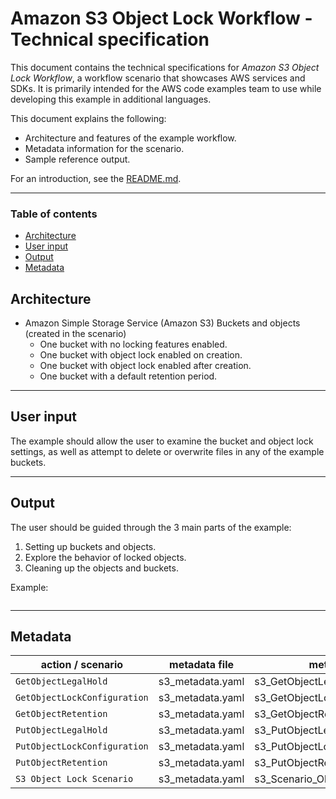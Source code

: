 # Amazon S3 Object Lock Workflow - Technical specification

This document contains the technical specifications for _Amazon S3 Object Lock Workflow_,
a workflow scenario that showcases AWS services and SDKs. It is primarily intended for the AWS code
examples team to use while developing this example in additional languages.

This document explains the following:

- Architecture and features of the example workflow.
- Metadata information for the scenario.
- Sample reference output.

For an introduction, see the [README.md](README.md).

---

### Table of contents

- [Architecture](#architecture)
- [User input](#user-input)
- [Output](#output)
- [Metadata](#metadata)

## Architecture

- Amazon Simple Storage Service (Amazon S3) Buckets and objects (created in the scenario)
  - One bucket with no locking features enabled.
  - One bucket with object lock enabled on creation.
  - One bucket with object lock enabled after creation.
  - One bucket with a default retention period.

---

## User input

The example should allow the user to examine the bucket and object lock settings, as well as attempt to delete or overwrite files in any of the example buckets.

---

## Output

The user should be guided through the 3 main parts of the example:
1. Setting up buckets and objects.
2. Explore the behavior of locked objects.
3. Cleaning up the objects and buckets.

Example:

```

```

---

## Metadata

| action / scenario            | metadata file    | metadata key                      |
|------------------------------|------------------| --------------------------------- |
| `GetObjectLegalHold`         | s3_metadata.yaml | s3_GetObjectLegalHoldConfiguration   |
| `GetObjectLockConfiguration` | s3_metadata.yaml | s3_GetObjectLockConfiguration   |
| `GetObjectRetention`         | s3_metadata.yaml | s3_GetObjectRetention   |
| `PutObjectLegalHold`         | s3_metadata.yaml | s3_PutObjectLegalHold   |
| `PutObjectLockConfiguration` | s3_metadata.yaml | s3_PutObjectLockConfiguration   |
| `PutObjectRetention`         | s3_metadata.yaml | s3_PutObjectRetention   |
| `S3 Object Lock Scenario`    | s3_metadata.yaml | s3_Scenario_ObjectLock   |
